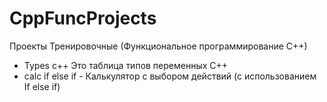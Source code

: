 # CppFuncProjects
Проекты Тренировочные (Функциональное программирование С++)
- Types c++ Это таблица типов переменных C++
- calc if else if - Калькулятор с выбором действий (с использованием If else if)

